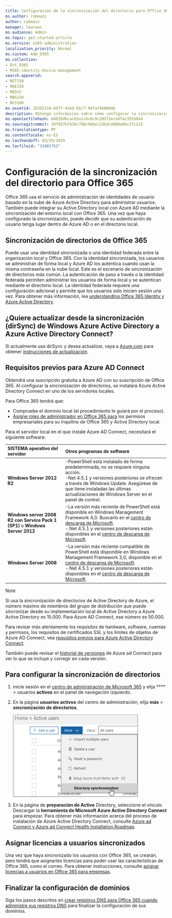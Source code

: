 ```yaml
---
title: Configuración de la sincronización del directorio para Office 365
ms.author: robmazz
author: robmazz
manager: laurawi
ms.audience: Admin
ms.topic: get-started-article
ms.service: o365-administration
localization_priority: Normal
ms.custom: Adm_O365
ms.collection:
- Ent_O365
- M365-identity-device-management
search.appverid:
- MET150
- MOE150
- MED15
- MBS150
- BCS160
ms.assetid: 1b3b5318-6977-42ed-b5c7-96fa74b08846
description: Obtenga información sobre cómo configurar la sincronización de directorios entre Office 365 y su Active Directory local.
ms.openlocfilehash: 6d635dbcacb5a1c6c6c9c202f2ece4fac35558a4
ms.sourcegitcommit: 29f937b7430c708c9dbec23bdc4089e86c37c225
ms.translationtype: MT
ms.contentlocale: es-ES
ms.lasthandoff: 03/29/2019
ms.locfileid: "31001753"
---
```

# <a name="set-up-directory-synchronization-for-office-365"></a>Configuración de la sincronización del directorio para Office 365

Office 365 usa el servicio de administración de identidades de usuario basado en la nube de Azure Active Directory para administrar usuarios. También puede integrar su Active Directory local con Azure AD mediante la sincronización del entorno local con Office 365. Una vez que haya configurado la sincronización, puede decidir que su autenticación de usuario tenga lugar dentro de Azure AD o en el directorio local.
  
## <a name="office-365-directory-synchronization"></a>Sincronización de directorios de Office 365

Puede usar una identidad sincronizada o una identidad federada entre la organización local y Office 365. Con la identidad sincronizada, los usuarios se administran de forma local y Azure AD los autentica cuando usan la misma contraseña en la nube local. Este es el escenario de sincronización de directorios más común. La autenticación de paso a través o la identidad federada permiten administrar los usuarios de forma local y se autentican mediante el directorio local. La identidad federada requiere una configuración adicional y permite que los usuarios solo inicien sesión una vez. Para obtener más información, lea [understandIng Office 365 Identity y Azure Active Directory](about-office-365-identity.md).
  
## <a name="want-to-upgrade-from-windows-azure-active-directory-sync-dirsync-to-azure-active-directory-connect"></a>¿Quiere actualizar desde la sincronización (dirSync) de Windows Azure Active Directory a Azure Active Directory Connect?

Si actualmente usa dirSync y desea actualizar, vaya a [Azure.com](https://azure.com) para obtener [instrucciones de actualización](https://go.microsoft.com/fwlink/p/?LinkId=733240).
  
## <a name="prerequisites-for-azure-ad-connect"></a>Requisitos previos para Azure AD Connect

Obtendrá una suscripción gratuita a Azure AD con su suscripción de Office 365. Al configurar la sincronización de directorios, se instalará Azure Active Directory Connect en uno de los servidores locales.
  
Para Office 365 tendrá que:
  
- Compruebe el dominio local (el procedimiento le guiará por el proceso).
- [Asigne roles de administrador en Office 365 para](https://support.office.com/article/EAC4D046-1AFD-4F1A-85FC-8219C79E1504) los permisos empresariales para su inquilino de Office 365 y Active Directory local.

Para el servidor local en el que instale Azure AD Connect, necesitará el siguiente software:
  
|**SISTEMA operativo del servidor**|**Otros programas de software**|
|:-----|:-----|
|**Windows Server 2012 R2** | -PowerShell está instalado de forma predeterminada, no se requiere ninguna acción.  <br> -Net 4.5.1 y versiones posteriores se ofrecen a través de Windows Update. Asegúrese de que tiene instaladas las últimas actualizaciones de Windows Server en el panel de control. |
|**Windows server 2008 R2 con Service Pack 1 (SP1)** o **Windows Server 2012** | -La versión más reciente de PowerShell está disponible en Windows Management Framework 4,0. Buscarlo en el [centro de descarga de Microsoft](https://go.microsoft.com/fwlink/p/?LinkId=717996).  <br> -.Net 4.5.1 y versiones posteriores están disponibles en el [centro de descarga de Microsoft](https://go.microsoft.com/fwlink/p/?LinkId=717996). |
|**Windows Server 2008** | -La versión más reciente compatible de PowerShell está disponible en Windows Management Framework 3,0, disponible en el [centro de descarga de Microsoft](https://go.microsoft.com/fwlink/p/?LinkId=717996).  <br> -.Net 4.5.1 y versiones posteriores están disponibles en el [centro de descarga de Microsoft](https://go.microsoft.com/fwlink/p/?LinkId=717996). |

> [!NOTE]
> Si usa la sincronización de directorios de Active Directory de Azure, el número máximo de miembros del grupo de distribución que puede sincronizar desde su implementación local de Active Directory a Azure Active Directory es 15.000. Para Azure AD Connect, ese número es 50.000.
  
Para revisar más atentamente los requisitos de hardware, software, cuentas y permisos, los requisitos de certificados SSL y los límites de objetos de Azure AD Connect, vea [requisitos previos para Azure Active Directory Connect](https://docs.microsoft.com/azure/active-directory/hybrid/how-to-connect-install-prerequisites).
  
También puede revisar el [historial de versiones](https://docs.microsoft.com/azure/active-directory/hybrid/reference-connect-version-history) de Azure ad Connect para ver lo que se incluye y corregir en cada versión.

## <a name="to-set-up-directory-synchronization"></a>Para configurar la sincronización de directorios

1. inicie sesión en el [centro de administración de Microsoft 365](https://admin.microsoft.com) y elija **** \> usuarios **activos** en el panel de navegación izquierdo.
2. En la página **usuarios activos** del centro de administración, elija **más** \> **sincronización de directorios**.

    ![En el menú más, elija sincronización de directorios.](media/dc6669e5-c01b-471e-9cdf-04f5d44e1c4b.png)
  
3. En la página de **preparación de Active** Directory, seleccione el vínculo Descargar la **herramienta de Microsoft Azure Active Directory Connect** para empezar. Para obtener más información acerca del proceso de instalación de Azure Active Directory Connect, consulte [Azure ad Connect y Azure ad Connect Health Installation Roadmap](https://docs.microsoft.com/azure/active-directory/hybrid/how-to-connect-install-roadmap).

## <a name="assign-licenses-to-synchronized-users"></a>Asignar licencias a usuarios sincronizados

Una vez que haya sincronizado los usuarios con Office 365, se crearán, pero tendrá que asignarles licencias para poder usar las características de Office 365, como el correo. Para obtener instrucciones, consulte [asignar licencias a usuarios en Office 365 para empresas](https://support.office.com/article/997596b5-4173-4627-b915-36abac6786dc).

## <a name="finish-setting-up-domains"></a>Finalizar la configuración de dominios

Siga los pasos descritos en [crear registros DNS para Office 365 cuando administre sus registros DNS](https://support.office.com/article/b0f3fdca-8a80-4e8e-9ef3-61e8a2a9ab23) para finalizar la configuración de sus dominios.